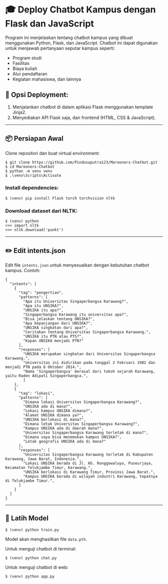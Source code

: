 # 🎓 Deploy Chatbot Kampus dengan Flask dan JavaScript

Program ini menjelaskan tentang chatbot kampus yang dibuat menggunakan Python, Flask, dan JavaScript. Chatbot ini dapat digunakan untuk menjawab pertanyaan seputar kampus seperti:

- Program studi
- Fasilitas
- Biaya kuliah
- Alur pendaftaran
- Kegiatan mahasiswa, dan lainnya

## 🚀 Opsi Deployment:

1. Menjalankan chatbot di dalam aplikasi Flask menggunakan template Jinja2.
2. Menyediakan API Flask saja, dan frontend (HTML, CSS & JavaScript).

---

## 📦 Persiapan Awal

Clone repositori dan buat virtual environment:

```
$ git clone https://github.com/Pindosaputra123/Marooners-Chatbot.git
$ cd Marooners-Chatbot
$ python -m venv venv
$ .\venv\Scripts\Activate
```

### Install dependencies:

```
$ (venv) pip install Flask torch torchvision nltk
```

### Download dataset dari NLTK:

```
$ (venv) python
>>> import nltk
>>> nltk.download('punkt')
```

---

## ✏️ Edit intents.json

Edit file `intents.json` untuk menyesuaikan dengan kebutuhan chatbot kampus. Contoh:

```
{
  "intents": [
    {
      "tag": "pengertian",
      "patterns": [
        "Apa itu Universitas Singaperbangsa Karawang?",
        "Apa itu UNSIKA?",
        "UNSIKA itu apa?",
        "Singaperbangsa Karawang itu universitas apa?",
        "Bisa jelaskan tentang UNSIKA?",
        "Apa kepanjangan dari UNSIKA?",
        "UNSIKA singkatan dari apa?",
        "Ceritakan tentang Universitas Singaperbangsa Karawang.",
        "UNSIKA itu PTN atau PTS?",
        "Kapan UNSIKA menjadi PTN?"
      ],
      "responses": [
        "UNSIKA merupakan singkatan dari Universitas Singaperbangsa Karawang.",
        "Universitas ini didirikan pada tanggal 2 Februari 1982 dan menjadi PTN pada 6 Oktober 2014.",
        "Nama 'Singaperbangsa' berasal dari tokoh sejarah Karawang, yaitu Raden Adipati Singaperbangsa.",
        ]
    },
    {
      "tag": "lokasi",
      "patterns": [
        "Dimana lokasi Universitas Singaperbangsa Karawang?",
        "UNSIKA ada di mana?",
        "Lokasi kampus UNSIKA dimana?",
        "Alamat UNSIKA dimana ya?",
        "UNSIKA berlokasi di mana?",
        "Dimana letak Universitas Singaperbangsa Karawang?",
        "Kampus UNSIKA ada di daerah mana?",
        "Universitas Singaperbangsa Karawang terletak di mana?",
        "Dimana saya bisa menemukan kampus UNSIKA?",
        "Letak geografis UNSIKA ada di mana?"
      ],
      "responses": [
        "Universitas Singaperbangsa Karawang terletak di Kabupaten Karawang, Jawa Barat, Indonesia.",
        "Lokasi UNSIKA berada di Jl. HS. Ronggowaluyo, Puseurjaya, Kecamatan Telukjambe Timur, Karawang.",
        "UNSIKA berlokasi di Karawang Timur, Provinsi Jawa Barat.",
        "Kampus UNSIKA berada di wilayah industri Karawang, tepatnya di Telukjambe Timur.",
      ]
    }
  ]
}
```

---

## 🧠 Latih Model

```
$ (venv) python train.py
```

Model akan menghasilkan file `data.pth`.

Untuk menguji chatbot di terminal:

```
$ (venv) python chat.py
```

Untuk menguji chatbot di web:

```
$ (venv) python app.py
```

